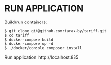 # RUN APPLICATION

Build/run containers:

    $ git clone git@github.com:taras-by/tariff.git
    $ cd tariff
    $ docker-compose build
    $ docker-compose up -d
    $ ./docker/console composer install

Run application: http://localhost:835
